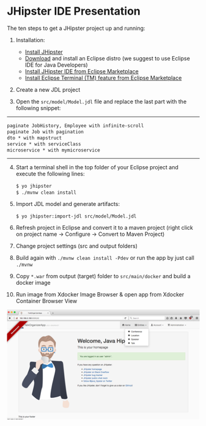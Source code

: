 JHipster IDE Presentation
=========================

The ten steps to get a JHipster project up and running:

1. Installation:
	- [Install JHipster](https://jhipster.github.io/installation/)
	- [Download](http://www.eclipse.org/downloads/) and install an Eclipse distro (we suggest to use Eclipse IDE for Java Developers)
	- [Install JHipster IDE from Eclipse Marketplace](https://marketplace.eclipse.org/content/jhipster-ide)
	- [Install Eclipse Terminal (TM) feature from Eclipse Marketplace](https://marketplace.eclipse.org/content/tm-terminal)
	
2. Create a new JDL project 

3. Open the `src/model/Model.jdl` file and replace the last part with the following snippet:
---
	paginate JobHistory, Employee with infinite-scroll
	paginate Job with pagination
	dto * with mapstruct
	service * with serviceClass
	microservice * with mymicroservice
---
	
4. Start a terminal shell in the top folder of your Eclipse project and execute the following lines:

   `$ yo jhipster`</br>
   `$ ./mvnw clean install` 
	
5. Import JDL model and generate artifacts:

   `$ yo jhipster:import-jdl src/model/Model.jdl`

6. Refresh project in Eclipse and convert it to a maven project (right click on project name -> Configure -> Convert to Maven Project)

7. Change project settings (src and output folders)

8. Build again with `./mvnw clean install -Pdev` or run the app by just call `./mvnw`

9. Copy `*.war` from output (target) folder to `src/main/docker` and build a docker image

10. Run image from Xdocker Image Browser & open app from Xdocker Container Browser View

![image](doc/ScreenshotTalkOrginzerApp.png)
